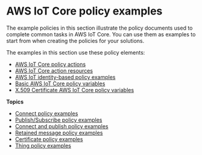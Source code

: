 # AWS IoT Core policy examples<a name="example-iot-policies"></a>

The example policies in this section illustrate the policy documents used to complete common tasks in AWS IoT Core\. You can use them as examples to start from when creating the policies for your solutions\.<a name="example-iot-policies-elements"></a>

The examples in this section use these policy elements:
+ [AWS IoT Core policy actions](iot-policy-actions.md)
+ [AWS IoT Core action resources](iot-action-resources.md)
+ [AWS IoT identity\-based policy examples](security_iam_id-based-policy-examples.md)
+ [Basic AWS IoT Core policy variables](basic-policy-variables.md)
+ [X\.509 Certificate AWS IoT Core policy variables](cert-policy-variables.md)

**Topics**
+ [Connect policy examples](connect-policy.md)
+ [Publish/Subscribe policy examples](pub-sub-policy.md)
+ [Connect and publish policy examples](connect-and-pub.md)
+ [Retained message policy examples](retained-message-policy-examples.md)
+ [Certificate policy examples](certificate-policy-examples.md)
+ [Thing policy examples](thing-policy-examples.md)